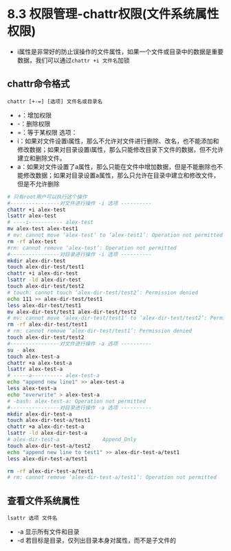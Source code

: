 # 8.3 权限管理-chattr权限(文件系统属性权限)
- i属性是非常好的防止误操作的文件属性，如果一个文件或目录中的数据是重要数据，我们可以通过`chattr +i 文件名`加锁
## chattr命令格式
`chattr [+-=] [选项] 文件名或目录名`
- +：增加权限
- -：删除权限
- =：等于某权限
选项：
- i：如果对文件设置i属性，那么不允许对文件进行删除、改名，也不能添加和修改数据；如果对目录设置i属性，那么只能修改目录下文件的数据，但不允许建立和删除文件。
- a：如果对文件设置了a属性，那么只能在文件中增加数据，但是不能删除也不能修改数据；如果对目录设置a属性，那么只允许在目录中建立和修改文件，但是不允许删除

```bash
# 只有root用户可以执行这个操作
#----------------对文件进行操作 -i 选项 ----------
chattr +i alex-test
lsattr alex-test
# ----i----------- alex-test
mv alex-test alex-test1
# mv: cannot move ‘alex-test’ to ‘alex-test1’: Operation not permitted
rm -rf alex-test
#rm: cannot remove ‘alex-test’: Operation not permitted
#----------------对目录进行操作 -i 选项 ----------
mkdir alex-dir-test
touch alex-dir-test/test1
chattr +i alex-dir-test
lsattr -ld alex-dir-test
touch alex-dir-test/test2
# touch: cannot touch ‘alex-dir-test/test2’: Permission denied
echo 111 >> alex-dir-test/test1
less alex-dir-test/test1
mv alex-dir-test/test1 alex-dir-test/test2
# mv: cannot move ‘alex-dir-test/test1’ to ‘alex-dir-test/test2’: Permission denied
rm -rf alex-dir-test/test1
# rm: cannot remove ‘alex-dir-test/test1’: Permission denied
touch alex-dir-test/test2
#----------------对文件进行操作 -a 选项 ----------
su - alex
touch alex-test-a
chattr +a alex-test-a
lsattr alex-test-a
# -----a---------- alex-test-a
echo "append new line1" >> alex-test-a
less alex-test-a
echo "overwrite" > alex-test-a
# -bash: alex-test-a: Operation not permitted
#----------------对目录进行操作 -a 选项 ----------
mkdir alex-dir-test-a
touch alex-dir-test-a/test1
chattr +a alex-dir-test-a
lsattr -ld alex-dir-test-a
# alex-dir-test-a              Append_Only
touch alex-dir-test-a/test2
echo "append new line to test1" >> alex-dir-test-a/test1
less alex-dir-test-a/test1

rm -rf alex-dir-test-a/test1
# rm: cannot remove ‘alex-dir-test-a/test1’: Operation not permitted
```

## 查看文件系统属性
`lsattr 选项 文件名`
- -a 显示所有文件和目录
- -d 若目标是目录，仅列出目录本身对属性，而不是子文件的
